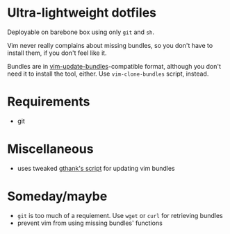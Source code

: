 # Ultra-lightweight dotfiles

Deployable on barebone box using only `git` and `sh`.

Vim never really complains about missing bundles, so you don't have to install
them, if you don't feel like it.

Bundles are in
[vim-update-bundles](https:/bronson/vim-update-bundles)-compatible format,
although you don't need it to install the tool, either. Use
`vim-clone-bundles` script, instead.

# Requirements
* git

# Miscellaneous
* uses tweaked [gthank's script](https:/gthank/bundle-updater) for updating
  vim bundles

# Someday/maybe
* `git` is too much of a requiement. Use `wget` or `curl` for retrieving
  bundles
* prevent vim from using missing bundles' functions
